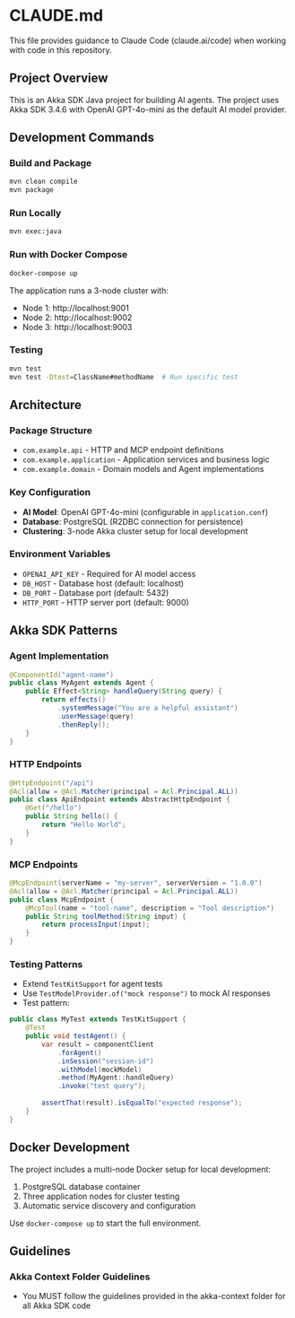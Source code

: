 # CLAUDE.md

This file provides guidance to Claude Code (claude.ai/code) when working with code in this repository.

## Project Overview

This is an Akka SDK Java project for building AI agents. The project uses Akka SDK 3.4.6 with OpenAI GPT-4o-mini as the default AI model provider.

## Development Commands

### Build and Package
```bash
mvn clean compile
mvn package
```

### Run Locally
```bash
mvn exec:java
```

### Run with Docker Compose
```bash
docker-compose up
```
The application runs a 3-node cluster with:
- Node 1: http://localhost:9001
- Node 2: http://localhost:9002  
- Node 3: http://localhost:9003

### Testing
```bash
mvn test
mvn test -Dtest=ClassName#methodName  # Run specific test
```

## Architecture

### Package Structure
- `com.example.api` - HTTP and MCP endpoint definitions
- `com.example.application` - Application services and business logic
- `com.example.domain` - Domain models and Agent implementations

### Key Configuration
- **AI Model**: OpenAI GPT-4o-mini (configurable in `application.conf`)
- **Database**: PostgreSQL (R2DBC connection for persistence)
- **Clustering**: 3-node Akka cluster setup for local development

### Environment Variables
- `OPENAI_API_KEY` - Required for AI model access
- `DB_HOST` - Database host (default: localhost)
- `DB_PORT` - Database port (default: 5432)
- `HTTP_PORT` - HTTP server port (default: 9000)

## Akka SDK Patterns

### Agent Implementation
```java
@ComponentId("agent-name")
public class MyAgent extends Agent {
    public Effect<String> handleQuery(String query) {
        return effects()
            .systemMessage("You are a helpful assistant")
            .userMessage(query)
            .thenReply();
    }
}
```

### HTTP Endpoints
```java
@HttpEndpoint("/api")
@Acl(allow = @Acl.Matcher(principal = Acl.Principal.ALL))
public class ApiEndpoint extends AbstractHttpEndpoint {
    @Get("/hello")
    public String hello() {
        return "Hello World";
    }
}
```

### MCP Endpoints
```java
@McpEndpoint(serverName = "my-server", serverVersion = "1.0.0")
@Acl(allow = @Acl.Matcher(principal = Acl.Principal.ALL))
public class McpEndpoint {
    @McpTool(name = "tool-name", description = "Tool description")
    public String toolMethod(String input) {
        return processInput(input);
    }
}
```

### Testing Patterns
- Extend `TestKitSupport` for agent tests
- Use `TestModelProvider.of("mock response")` to mock AI responses
- Test pattern:
```java
public class MyTest extends TestKitSupport {
    @Test
    public void testAgent() {
        var result = componentClient
            .forAgent()
            .inSession("session-id")
            .withModel(mockModel)
            .method(MyAgent::handleQuery)
            .invoke("test query");
        
        assertThat(result).isEqualTo("expected response");
    }
}
```

## Docker Development

The project includes a multi-node Docker setup for local development:
1. PostgreSQL database container
2. Three application nodes for cluster testing
3. Automatic service discovery and configuration

Use `docker-compose up` to start the full environment.

## Guidelines

### Akka Context Folder Guidelines
- You MUST follow the guidelines provided in the akka-context folder for all Akka SDK code